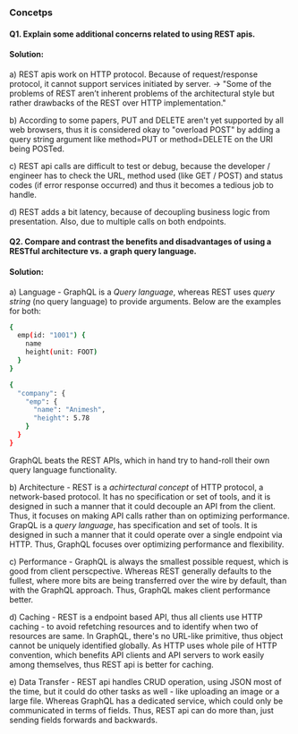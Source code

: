 ### Concetps

#### Q1. Explain some additional concerns related to using REST apis. </br>
#### Solution: </br>
a) REST apis work on HTTP protocol. Because of request/response protocol, it cannot support services initiated by server.
-> "Some of the  problems of REST aren’t inherent problems of the architectural style but rather drawbacks of the REST over HTTP implementation." </br>

b) According to some papers, PUT and DELETE aren't yet supported by all web browsers, thus it is considered okay to "overload POST" by adding a query string argument like method=PUT or method=DELETE on the URI being POSTed. </br>

c) REST api calls are difficult to test or debug, because the developer / engineer has to check the URL, method used (like GET / POST) and status codes (if error response occurred) and thus it becomes a tedious job to handle. </br>

d) REST adds a bit latency, because of decoupling business logic from presentation. Also, due to multiple calls on both endpoints. </br>


#### Q2. Compare and contrast the benefits and disadvantages of using a RESTful architecture vs. a graph query language. </br>
#### Solution: </br>
a) Language - GraphQL is a _Query language_, whereas REST uses _query string_ (no query language) to provide arguments. Below are the examples for both: 
```sh
{
  emp(id: "1001") {
    name
    height(unit: FOOT)
  }
}
``` 
```sh
{
  "company": {
    "emp": {
      "name": "Animesh",
      "height": 5.78
    }
  }
}
```
GraphQL beats the REST APIs, which in hand try to hand-roll their own query language functionality. </br>

b) Architecture - REST is a _achirtectural concept_ of HTTP protocol, a network-based protocol. It has no specification or set of tools, and it is designed in such a manner that it could decouple an API from the client. Thus, it focuses on making API calls rather than on optimizing performance. GrapQL is a _query language_, has specification and set of tools. It is designed in such a manner that it could operate over a single endpoint via HTTP. Thus, GraphQL focuses over optimizing performance and flexibility. </br>

c) Performance - GraphQL is always the smallest possible request, which is good from client perscpective. Whereas REST generally defaults to the fullest, where more bits are being transferred over the wire by default, than with the GraphQL approach. Thus, GraphQL makes client performance better. </br>

d) Caching - REST is a endpoint based API, thus all clients use HTTP caching - to avoid refetching resources and to identify when two of resources are same. In GraphQL, there's no URL-like primitive, thus object cannot be uniquely identified globally. As HTTP uses whole pile of HTTP convention, which benefits API clients and API servers to work easily among themselves, thus REST api is better for caching. </br>

e) Data Transfer - REST api handles CRUD operation, using JSON most of the time, but it could do other tasks as well - like uploading an image or a large file. Whereas GraphQL has a dedicated service, which could only be communicated in terms of fields. Thus, REST api can do more than, just sending fields forwards and backwards. </br>

